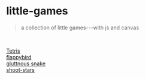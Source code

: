 # little-games
> a collection of little games---with js and canvas

<br>

 [Tetris](https://cyanar.github.io/little-games/Tetris/index.html)
  <br>
 [flappybird](https://cyanar.github.io/little-games/flappybird/index.html)
 <br>
 [gluttnous snake](https://cyanar.github.io/little-games/gluttnous/index.html)
 <br>
 [shoot-stars](https://cyanar.github.io/little-games/shoot-stars/index.html)
